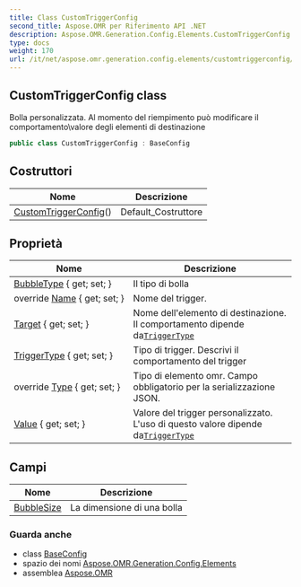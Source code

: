 ```yaml
---
title: Class CustomTriggerConfig
second_title: Aspose.OMR per Riferimento API .NET
description: Aspose.OMR.Generation.Config.Elements.CustomTriggerConfig classe. Bolla personalizzata. Al momento del riempimento può modificare il comportamentovalore degli elementi di destinazione
type: docs
weight: 170
url: /it/net/aspose.omr.generation.config.elements/customtriggerconfig/
---
```

## CustomTriggerConfig class

Bolla personalizzata. Al momento del riempimento può modificare il comportamento\valore degli elementi di destinazione

```csharp
public class CustomTriggerConfig : BaseConfig
```

## Costruttori

| Nome | Descrizione |
| --- | --- |
| [CustomTriggerConfig](customtriggerconfig/)() | Default_Costruttore |

## Proprietà

| Nome | Descrizione |
| --- | --- |
| [BubbleType](../../aspose.omr.generation.config.elements/customtriggerconfig/bubbletype/) { get; set; } | Il tipo di bolla |
| override [Name](../../aspose.omr.generation.config.elements/customtriggerconfig/name/) { get; set; } | Nome del trigger. |
| [Target](../../aspose.omr.generation.config.elements/customtriggerconfig/target/) { get; set; } | Nome dell'elemento di destinazione. Il comportamento dipende da[`TriggerType`](./triggertype/) |
| [TriggerType](../../aspose.omr.generation.config.elements/customtriggerconfig/triggertype/) { get; set; } | Tipo di trigger. Descrivi il comportamento del trigger |
| override [Type](../../aspose.omr.generation.config.elements/customtriggerconfig/type/) { get; set; } | Tipo di elemento omr. Campo obbligatorio per la serializzazione JSON. |
| [Value](../../aspose.omr.generation.config.elements/customtriggerconfig/value/) { get; set; } | Valore del trigger personalizzato. L'uso di questo valore dipende da[`TriggerType`](./triggertype/) |

## Campi

| Nome | Descrizione |
| --- | --- |
| [BubbleSize](../../aspose.omr.generation.config.elements/customtriggerconfig/bubblesize/) | La dimensione di una bolla |

### Guarda anche

* class [BaseConfig](../../aspose.omr.generation.config/baseconfig/)
* spazio dei nomi [Aspose.OMR.Generation.Config.Elements](../../aspose.omr.generation.config.elements/)
* assemblea [Aspose.OMR](../../)


